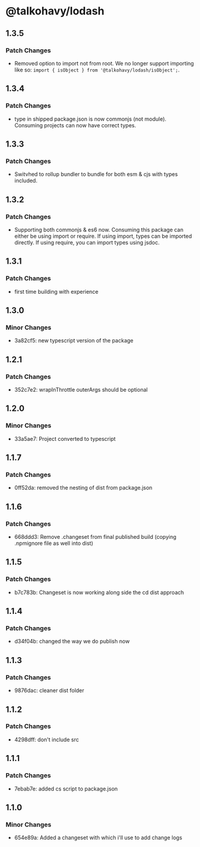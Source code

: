 # @talkohavy/lodash

## 1.3.5

### Patch Changes

- Removed option to import not from root. We no longer support importing like so: `import { isObject } from '@talkohavy/lodash/isObject';`.

## 1.3.4

### Patch Changes

- type in shipped package.json is now commonjs (not module). Consuming projects can now have correct types.

## 1.3.3

### Patch Changes

- Switvhed to rollup bundler to bundle for both esm & cjs with types included.

## 1.3.2

### Patch Changes

- Supporting both commonjs & es6 now. Consuming this package can either be using import or require. If using import, types can be imported directly. If using require, you can import types using jsdoc.

## 1.3.1

### Patch Changes

- first time building with experience

## 1.3.0

### Minor Changes

- 3a82cf5: new typescript version of the package

## 1.2.1

### Patch Changes

- 352c7e2: wrapInThrottle outerArgs should be optional

## 1.2.0

### Minor Changes

- 33a5ae7: Project converted to typescript

## 1.1.7

### Patch Changes

- 0ff52da: removed the nesting of dist from package.json

## 1.1.6

### Patch Changes

- 668ddd3: Remove .changeset from final published build (copying .npmignore file as well into dist)

## 1.1.5

### Patch Changes

- b7c783b: Changeset is now working along side the cd dist approach

## 1.1.4

### Patch Changes

- d34f04b: changed the way we do publish now

## 1.1.3

### Patch Changes

- 9876dac: cleaner dist folder

## 1.1.2

### Patch Changes

- 4298dff: don't include src

## 1.1.1

### Patch Changes

- 7ebab7e: added cs script to package.json

## 1.1.0

### Minor Changes

- 654e89a: Added a changeset with which i'll use to add change logs
